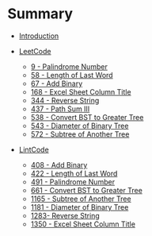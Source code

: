 # Summary

* [Introduction](README.md)


* [LeetCode]()
    * [9 - Palindrome Number](LeetCode/9_palindrome_num.md)
    * [58 - Length of Last Word](LeetCode/58_len_last_word.md)
    * [67 - Add Binary](LeetCode/67_add_binary.md)
    * [168 - Excel Sheet Column Title](LeetCode/168_excel_sheet_column_title.md)
    * [344 - Reverse String](LeetCode/344_reverse_string.md)
    * [437 - Path Sum III](LeetCode/437_path_sum_3.md)
    * [538 - Convert BST to Greater Tree](LeetCode/538_convert_bst_to_greater_tree.md)
    * [543 - Diameter of Binary Tree](LeetCode/543_diameter.md)
    * [572 - Subtree of Another Tree](LeetCode/572_is_subtree.md)


* [LintCode]()
    * [408 - Add Binary](LintCode/408_add_binary.md)
    * [422 - Length of Last Word](LintCode/422_len_last_word.md)
    * [491 - Palindrome Number](LintCode/491_palindrome_num.md)
    * [661 - Convert BST to Greater Tree](LintCode/661_convert_bst_to_greater_tree.md)
    * [1165 - Subtree of Another Tree](LintCode/1165_is_subtree.md)
    * [1181 - Diameter of Binary Tree](LintCode/1181_diameter.md)
    * [1283- Reverse String](LintCode/1283_reverse_string.md)
    * [1350 - Excel Sheet Column Title](LintCode/1350_excel_sheet_column_title.md)